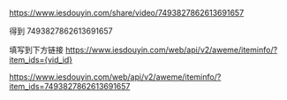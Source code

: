 https://www.iesdouyin.com/share/video/7493827862613691657

得到 7493827862613691657

填写到下方链接
https://www.iesdouyin.com/web/api/v2/aweme/iteminfo/?item_ids={vid_id}

https://www.iesdouyin.com/web/api/v2/aweme/iteminfo/?item_ids=7493827862613691657

